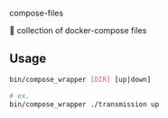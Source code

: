  compose-files

🐳 collection of docker-compose files

## Usage

```bash
bin/compose_wrapper [DIR] [up|down]

# ex.
bin/compose_wrapper ./transmission up
```
